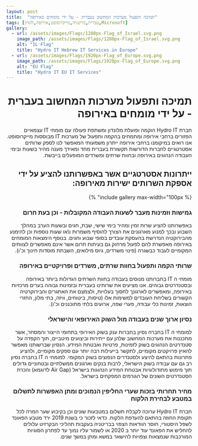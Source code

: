 ```yaml
---
layout: post
title:  "תמיכה ותפעול מערכות המחשוב בעברית - על ידי מומחים באירופה"
tags: [עברית,בריטניה,מייקרוסופט,אירופה,לונדון,Microsoft]
gallery:
  - url: /assets/images/Flags/1280px-Flag_of_Israel.svg.png
    image_path: /assets/images/Flags/1280px-Flag_of_Israel.svg.png
    alt: "IL Flag"
    title: "Hydro IT Hebrew IT Services in Europe"
  - url: /assets/images/Flags/1920px-Flag_of_Europe.svg.png 
    image_path: /assets/images/Flags/1920px-Flag_of_Europe.svg.png 
    alt: "EU Flag"
    title: "Hydro IT EU IT Services"
---
```



  
<div dir="rtl" lang="he">
  <h1>
    תמיכה ותפעול מערכות המחשוב בעברית - על ידי מומחים באירופה
  </h1>
חברת Hydro IT הוקמה ופועלת מלונדון ומשתפת פעולה עם מומחי IT עצמאיים הפזורים ברחבי אירופה ומתמחים בהקמה ותפעול של מערכות IT מבוססות מייקרוסופט. אנו רואים במיקומנו ברחבי אירופה ייתרון משמעותי המאפשר לנו לספק שרותים אסטרטגיים לחברות הדורשות תקשורת בעברית מחד ומאידך מענה מהיר בשעות ובימי העבודה הנהוגים באירופה ובחוות שרתים ומשרדים המופעלים בייבשת.

<h2>
  ייתרונות אסטרטגיים אשר באפשרותנו להציע על ידי אספקת השרותים ישירות מאירופה:
</h2>
{% include gallery max-width="100px" %}
<h3>
  גמישות וזמינות מעבר לשעות העבודה המקובלות - וכן בעת חרום
 </h3>
באפשרותנו להציע שרות זמין ומהיר בימי שישי, שבת, חגים ובשעות הערב במהלך השבוע ובכך למנוע מארגונים את הצורך להוסיף משמרות ו\או שעות נוספות וכן להימנע מהבירוקטיה הנדרשת בהעסקת עובדים בסופי שבוע וחגים. בנוסף הימצאות המומחים באירופה מאפשרת להם לפעול מרחוק גם בעיתות חרום אשר אינם מאפשרים לצוותים המקומיים לעבוד כבשגרה (פינוי משרדים, גיוס מילואים, השבתת מוסדות חינוך וכ'ו). 


<h3>
  שרותי הקמה ותפעול בחוות שרתים, משרדים ופרויקטיים באירופה
  </h3>
מומחי ה IT בחברותנו מנוסים בעבודה בחוות השרתים הגדולות ביותר באירופה ובסטנדרטים גבוהים.
אנו מציעים את שרותינו בעברית ובזמינות גבוהה בערים מרכזיות באירופה, ומאפשרים לארגונך לחסוך בעלויות, ולצמצם את האתגרים והבירוקרטיה הקשורים בשליחת העובדים למשימות אלו (טיסות, ביטוחים, וויזה, בתי מלון, החזרי הוצאות, זמינות כלי עבודה, פערי שפה, ארועים בלתי מתוכננים וכ'ו).

<h3>
  נסיון ארוך שנים בעבודה מול השוק האירופאי והישראלי
</h3>
למומחי ה IT בחברה נסיון בחברות ענק בשוק האירופי בתחומי הייצור והמסחר, אשר מתכננות את מערכות המחשוב שלהן עם ייתירות וביצועים מיטביים, תוך הקפדה על סטנדרטים הנהוגים בשוק לזמינות, פרטיות ואבטחת המידע. הנסיון שברשותנו מאפשר להאיץ פרויקטים מקומיים, לתקשר בייעילות רבה יותר עם ספקים מקומיים, ולהציע פתרונות בהתאם להיצע ולסטנדרים הנפוצים בשוק המקומי.
למומחי ה IT בחברה נסיון רב גם עם עבודה בשוק הישראלי, לרבות בנקים וארגונים ממשלתיים ובטחוניים גדולים תוך מימוש מתודולוגיות אבטחת המידע הנהוגות בישראל (Air Gap לדוגמא) והכרת הסטנדרטים השונים של הגורמים המפקחים בישראל.  

<h3>
   מחיר תחרותי בזכות שערי החליפין הנמוכים ומתן האפשרות לתשלום במטבע לבחירת הלקוח
  </h3>
חברת Hydro IT ערוכה לקבלת תשלום במטבעות שונים וכן בקיבוע שער המרה לכל תקופת החוזה בהתאם להעדפת הלקוח. כדאי לזכור כי בשנת 2019 ירד מטבע הפאונד לשפל היסטורי, חוסר הוודאות הצפוי בבריטניה בעקבות תהליכי הבקרזיט עלולים להחליש את הפאונד עוד יותר ב 2020 או לשמור עליו נמוך עד לפתרון הסוגיות המורכבות שנמצאות וצפויות להישאר במשא ומתן במשך שנים.  
 
